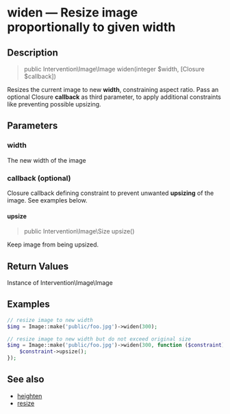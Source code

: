 # widen — Resize image proportionally to given width

## Description

> public Intervention\Image\Image widen(integer $width, [Closure $callback])

Resizes the current image to new **width**, constraining aspect ratio. Pass an optional Closure **callback** as third parameter, to apply additional constraints like preventing possible upsizing.

## Parameters

### width
The new width of the image

### callback (optional)
Closure callback defining constraint to prevent unwanted **upsizing** of the image. See examples below.

#### upsize

> public Intervention\Image\Size upsize()

Keep image from being upsized.



## Return Values
Instance of Intervention\Image\Image

## Examples

```php
// resize image to new width
$img = Image::make('public/foo.jpg')->widen(300);

// resize image to new width but do not exceed original size
$img = Image::make('public/foo.jpg')->widen(300, function ($constraint) {
    $constraint->upsize();
});
```


## See also

- [heighten](/api/heighten)
- [resize](/api/resize)
